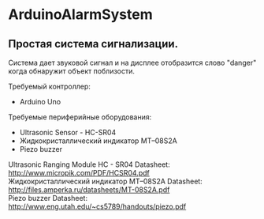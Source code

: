# ArduinoAlarmSystem

## Простая система сигнализации.
Система дает звуковой сигнал и на дисплее отобразится слово "danger" когда обнаружит объект поблизости.

Требуемый контроллер:
* Arduino Uno

Требуемые периферийные оборудования:
* Ultrasonic Sensor - HC-SR04
* Жидкокристаллический индикатор MT–08S2A
* Piezo buzzer

Ultrasonic Ranging Module HC - SR04 Datasheet: http://www.micropik.com/PDF/HCSR04.pdf  
Жидкокристаллический индикатор MT–08S2A Datasheet: http://files.amperka.ru/datasheets/MT-08S2A.pdf  
Piezo buzzer Datasheet: http://www.eng.utah.edu/~cs5789/handouts/piezo.pdf
